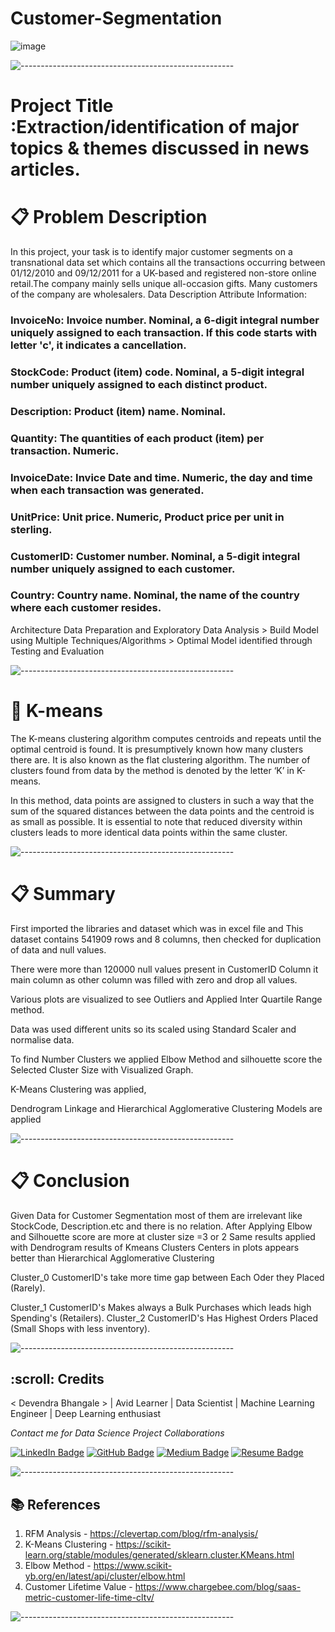 # Customer-Segmentation
![image](https://user-images.githubusercontent.com/92842078/159161538-bb0bdd90-5bb5-44c1-9dcd-5924dc638c89.png)

![-----------------------------------------------------](https://raw.githubusercontent.com/andreasbm/readme/master/assets/lines/rainbow.png)

# **Project Title** :Extraction/identification of major topics & themes discussed in news articles.

# 📋 **Problem Description**

In this project, your task is to identify major customer segments on a transnational data set which contains all the transactions occurring between 01/12/2010 and 09/12/2011 for a UK-based and registered non-store online retail.The company mainly sells unique all-occasion gifts. Many customers of the company are wholesalers.
Data Description
Attribute Information:
### InvoiceNo: Invoice number. Nominal, a 6-digit integral number uniquely assigned to each transaction. If this code starts with letter 'c', it indicates a cancellation.
### StockCode: Product (item) code. Nominal, a 5-digit integral number uniquely assigned to each distinct product.
### Description: Product (item) name. Nominal.
### Quantity: The quantities of each product (item) per transaction. Numeric.
### InvoiceDate: Invice Date and time. Numeric, the day and time when each transaction was generated.
### UnitPrice: Unit price. Numeric, Product price per unit in sterling.
### CustomerID: Customer number. Nominal, a 5-digit integral number uniquely assigned to each customer.
### Country: Country name. Nominal, the name of the country where each customer resides.
Architecture
Data Preparation and Exploratory Data Analysis > Build Model using Multiple Techniques/Algorithms > Optimal Model identified through Testing and Evaluation

![-----------------------------------------------------](https://raw.githubusercontent.com/andreasbm/readme/master/assets/lines/rainbow.png)

# :book: K-means
The K-means clustering algorithm computes centroids and repeats until the optimal centroid is found. It is presumptively known how many clusters there are. It is also known as the flat clustering algorithm. The number of clusters found from data by the method is denoted by the letter ‘K’ in K-means.

In this method, data points are assigned to clusters in such a way that the sum of the squared distances between the data points and the centroid is as small as possible. It is essential to note that reduced diversity within clusters leads to more identical data points within the same cluster.

![-----------------------------------------------------](https://raw.githubusercontent.com/andreasbm/readme/master/assets/lines/rainbow.png)

# 📋 **Summary**
First imported the libraries and dataset which was in excel file and This dataset contains 541909 rows and 8 columns, then checked for duplication of data and null values.

There were more than 120000 null values present in CustomerID Column it main column as other column was filled with zero and drop all values.

Various plots are visualized to see Outliers and Applied Inter Quartile Range method.

Data was used different units so its scaled using Standard Scaler and normalise data.

To find Number Clusters we applied Elbow Method and silhouette score the Selected Cluster Size with Visualized Graph.

K-Means Clustering was applied,

Dendrogram Linkage and Hierarchical Agglomerative Clustering Models are applied

![-----------------------------------------------------](https://raw.githubusercontent.com/andreasbm/readme/master/assets/lines/rainbow.png)

# 📋 **Conclusion**
Given Data for Customer Segmentation most of them are irrelevant like StockCode, Description.etc and there is no relation.
After Applying Elbow and Silhouette score are more at cluster size =3 or 2
Same results applied with Dendrogram results of Kmeans Clusters Centers in plots appears better than Hierarchical Agglomerative Clustering

Cluster_0 CustomerID's take more time gap between Each Oder they Placed (Rarely).

Cluster_1 CustomerID's Makes always a Bulk Purchases which leads high Spending's (Retailers).
Cluster_2 CustomerID's Has Highest Orders Placed (Small Shops with less inventory).

![-----------------------------------------------------](https://raw.githubusercontent.com/andreasbm/readme/master/assets/lines/rainbow.png)

<h2 id="credits"> :scroll: Credits</h2>

< Devendra Bhangale > | Avid Learner | Data Scientist | Machine Learning Engineer | Deep Learning enthusiast

<p> <i> Contact me for Data Science Project Collaborations</i></p>

[![LinkedIn Badge](https://img.shields.io/badge/LinkedIn-0077B5?style=for-the-badge&logo=linkedin&logoColor=white)](https://www.linkedin.com/in/devendra-bhangale-b326a1169/)
[![GitHub Badge](https://img.shields.io/badge/GitHub-100000?style=for-the-badge&logo=github&logoColor=white)](https://github.com/Deven876)
[![Medium Badge](https://img.shields.io/badge/Medium-1DA1F2?style=for-the-badge&logo=medium&logoColor=white)](https://medium.com/@devabhangale)
[![Resume Badge](https://img.shields.io/badge/resume-0077B5?style=for-the-badge&logo=resume&logoColor=white)](https://drive.google.com/file/d/1G-GYXpdl7XM_HsQCTwZxwoQmMmIU9G0J/view?usp=sharing)

![-----------------------------------------------------](https://raw.githubusercontent.com/andreasbm/readme/master/assets/lines/rainbow.png)

## 📚 References
1. RFM Analysis - https://clevertap.com/blog/rfm-analysis/
2. K-Means Clustering - https://scikit-learn.org/stable/modules/generated/sklearn.cluster.KMeans.html
3. Elbow Method - https://www.scikit-yb.org/en/latest/api/cluster/elbow.html
4. Customer Lifetime Value - https://www.chargebee.com/blog/saas-metric-customer-life-time-cltv/

![-----------------------------------------------------](https://raw.githubusercontent.com/andreasbm/readme/master/assets/lines/rainbow.png)
